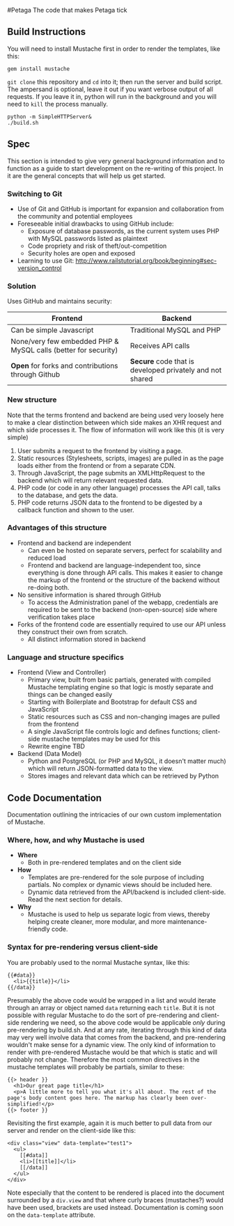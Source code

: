 #Petaga
The code that makes Petaga tick

## Build Instructions
You will need to install Mustache first in order to render the templates, like this:
```
gem install mustache
```
`git clone` this repository and `cd` into it; then run the server and build script. The ampersand is optional, leave it out if you want verbose output of all requests. If you leave it in, python will run in the background and you will need to `kill` the process manually.
```
python -m SimpleHTTPServer&
./build.sh
```

## Spec
This section is intended to give very general background information and to function as a guide to start development on the re-writing of this project. In it are the general concepts that will help us get started.

### Switching to Git
- Use of Git and GitHub is important for expansion and collaboration from the community and potential employees
- Foreseeable initial drawbacks to using GitHub include:
  - Exposure of database passwords, as the current system uses PHP with MySQL passwords listed as plaintext
  - Code propriety and risk of theft/out-competition
  - Security holes are open and exposed
- Learning to use Git: http://www.railstutorial.org/book/beginning#sec-version_control

### Solution
Uses GitHub and maintains security:

| Frontend | Backend |
| -------- | ------- |
| Can be simple Javascript | Traditional MySQL and PHP |
| None/very few embedded PHP & MySQL calls (better for security) | Receives API calls |
| **Open** for forks and contributions through Github | **Secure** code that is developed privately and not shared |
  
### New structure
Note that the terms frontend and backend are being used very loosely here to make a clear distinction between which side makes an XHR request and which side processes it. The flow of information will work like this (it is very simple)

1. User submits a request to the frontend by visiting a page.
2. Static resources (Stylesheets, scripts, images) are pulled in as the page loads either from the frontend or from a separate CDN.
3. Through JavaScript, the page submits an XMLHttpRequest to the backend which will return relevant requested data.
4. PHP code (or code in any other language) processes the API call, talks to the database, and gets the data.
5. PHP code returns JSON data to the frontend to be digested by a callback function and shown to the user.

### Advantages of this structure
- Frontend and backend are independent
  - Can even be hosted on separate servers, perfect for scalability and reduced load
  - Frontend and backend are language-independent too, since everything is done through API calls. This makes it easier to change the markup of the frontend or the structure of the backend without re-doing both.
- No sensitive information is shared through GitHub
  - To access the Administration panel of the webapp, credentials are required to be sent to the backend (non-open-source) side where verification takes place
- Forks of the frontend code are essentially required to use our API unless they construct their own from scratch.
  - All distinct information stored in backend

### Language and structure specifics
- Frontend (View and Controller)
  - Primary view, built from basic partials, generated with compiled Mustache templating engine so that logic is mostly separate and things can be changed easily
  - Starting with Boilerplate and Bootstrap for default CSS and JavaScript
  - Static resources such as CSS and non-changing images are pulled from the frontend
  - A single JavaScript file controls logic and defines functions; client-side mustache templates may be used for this
  - Rewrite engine TBD
- Backend (Data Model)
  - Python and PostgreSQL (or PHP and MySQL, it doesn't matter much) which will return JSON-formatted data to the view.
  - Stores images and relevant data which can be retrieved by Python

## Code Documentation
Documentation outlining the intricacies of our own custom implementation of Mustache.

### Where, how, and why Mustache is used
- **Where**
  - Both in pre-rendered templates and on the client side
- **How**
  - Templates are pre-rendered for the sole purpose of including partials. No complex or dynamic views should be included here.
  - Dynamic data retrieved from the API/backend is included client-side. Read the next section for details.
- **Why**
  - Mustache is used to help us separate logic from views, thereby helping create cleaner, more modular, and more maintenance-friendly code.

### Syntax for pre-rendering versus client-side
You are probably used to the normal Mustache syntax, like this:
```
{{#data}}
  <li>{{title}}</li>
{{/data}}
```
Presumably the above code would be wrapped in a list and would iterate through an array or object named `data` returning each `title`. But it is not possible with regular Mustache to do the sort of pre-rendering and client-side rendering we need, so the above code would be applicable _only_ during pre-rendering by build.sh. And at any rate, iterating through this kind of data may very well involve data that comes from the backend, and pre-rendering wouldn't make sense for a dynamic view. The only kind of information to render with pre-rendered Mustache would be that which is static and will probably not change. Therefore the most common directives in the mustache templates will probably be partials, similar to these:
```
{{> header }}
  <h1>Our great page title</h1>
  <p>A little more to tell you what it's all about. The rest of the page's body content goes here. The markup has clearly been over-simplified!</p>
{{> footer }}
```
Revisiting the first example, again it is much better to pull data from our server and render on the client-side like this:
```
<div class="view" data-template="test1">
  <ul>
    [[#data]]
    <li>[[title]]</li>
    [[/data]]
  </ul>
</div>
```
Note especially that the content to be rendered is placed into the document surrounded by a `div.view` and that where curly braces (mustaches?) would have been used, brackets are used instead. Documentation is coming soon on the `data-template` attribute.

